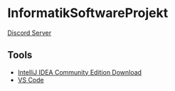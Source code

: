# InformatikSoftwareProjekt
[Discord Server](https://discord.gg/HA2R93vq7c)

## Tools
- [IntelliJ IDEA Community Edition Download](https://www.jetbrains.com/idea/download/download-thanks.html?platform=windows&code=IIC)
- [VS Code](https://code.visualstudio.com/download)
